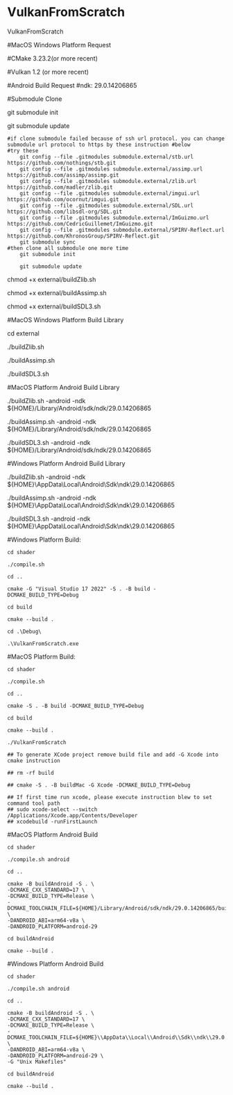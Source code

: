 # VulkanFromScratch
VulkanFromScratch

#MacOS Windows Platform Request

#CMake 3.23.2(or more recent)

#Vulkan 1.2 (or more recent)


#Android Build Request
#ndk: 29.0.14206865


#Submodule Clone

git submodule init

git submodule update

    #if clone submodule failed because of ssh url protocol. you can change submodule url protocol to https by these instruction #below
    #try these
        git config --file .gitmodules submodule.external/stb.url https://github.com/nothings/stb.git
        git config --file .gitmodules submodule.external/assimp.url https://github.com/assimp/assimp.git
        git config --file .gitmodules submodule.external/zlib.url https://github.com/madler/zlib.git
        git config --file .gitmodules submodule.external/imgui.url https://github.com/ocornut/imgui.git
        git config --file .gitmodules submodule.external/SDL.url https://github.com/libsdl-org/SDL.git
        git config --file .gitmodules submodule.external/ImGuizmo.url https://github.com/CedricGuillemet/ImGuizmo.git
        git config --file .gitmodules submodule.external/SPIRV-Reflect.url https://github.com/KhronosGroup/SPIRV-Reflect.git
        git submodule sync
    #then clone all submodule one more time
        git submodule init

        git submodule update
    

chmod +x external/buildZlib.sh

chmod +x external/buildAssimp.sh 

chmod +x external/buildSDL3.sh 


#MacOS Windows Platform Build Library

cd external 

./buildZlib.sh

./buildAssimp.sh

./buildSDL3.sh


#MacOS Platform Android Build Library

./buildZlib.sh -android -ndk ${HOME}/Library/Android/sdk/ndk/29.0.14206865

./buildAssimp.sh -android -ndk ${HOME}/Library/Android/sdk/ndk/29.0.14206865

./buildSDL3.sh -android -ndk ${HOME}/Library/Android/sdk/ndk/29.0.14206865


#Windows Platform Android Build Library

./buildZlib.sh -android -ndk ${HOME}\\AppData\\Local\\Android\\Sdk\\ndk\\29.0.14206865

./buildAssimp.sh -android -ndk ${HOME}\\AppData\\Local\\Android\\Sdk\\ndk\\29.0.14206865

./buildSDL3.sh -android -ndk ${HOME}\\AppData\\Local\\Android\\Sdk\\ndk\\29.0.14206865


#Windows Platform Build:
    
    cd shader

    ./compile.sh

    cd ..
    
    cmake -G "Visual Studio 17 2022" -S . -B build -DCMAKE_BUILD_TYPE=Debug

    cd build

    cmake --build .

    cd .\Debug\

    .\VulkanFromScratch.exe


#MacOS Platform Build:
    
    cd shader

    ./compile.sh

    cd ..

    cmake -S . -B build -DCMAKE_BUILD_TYPE=Debug

    cd build

    cmake --build .

    ./VulkanFromScratch

    ## To generate XCode project remove build file and add -G Xcode into cmake instruction

    ## rm -rf build 

    ## cmake -S . -B buildMac -G Xcode -DCMAKE_BUILD_TYPE=Debug

    ## If first time run xcode, please execute instruction blew to set command tool path
    ## sudo xcode-select --switch /Applications/Xcode.app/Contents/Developer
    ## xcodebuild -runFirstLaunch

#MacOS Platform Android Build
    
    cd shader

    ./compile.sh android

    cd ..

    cmake -B buildAndroid -S . \
    -DCMAKE_CXX_STANDARD=17 \
    -DCMAKE_BUILD_TYPE=Release \
    -DCMAKE_TOOLCHAIN_FILE=${HOME}/Library/Android/sdk/ndk/29.0.14206865/build/cmake/android.toolchain.cmake \
    -DANDROID_ABI=arm64-v8a \
    -DANDROID_PLATFORM=android-29

    cd buildAndroid

    cmake --build .

#Windows Platform Android Build

    cd shader

    ./compile.sh android

    cd ..

    cmake -B buildAndroid -S . \
    -DCMAKE_CXX_STANDARD=17 \
    -DCMAKE_BUILD_TYPE=Release \
    -DCMAKE_TOOLCHAIN_FILE=${HOME}\\AppData\\Local\\Android\\Sdk\\ndk\\29.0.14206865\\build\\cmake\\android.toolchain.cmake \
    -DANDROID_ABI=arm64-v8a \
    -DANDROID_PLATFORM=android-29 \
    -G "Unix Makefiles"

    cd buildAndroid

    cmake --build .